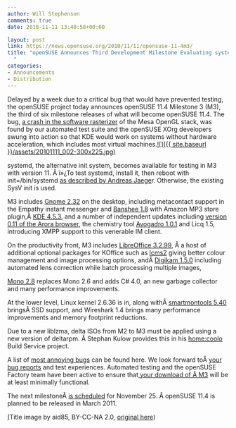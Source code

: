 ```yaml
---
author: Will Stephenson
comments: true
date: 2010-11-11 13:40:58+00:00

layout: post
link: https://news.opensuse.org/2010/11/11/opensuse-11-4m3/
title: "openSUSE Announces Third Development Milestone Evaluating systemd\
  "
categories:
- Announcements
- Distribution
---
```

Delayed by a week due to a critical bug that would have prevented testing, the openSUSE project today announces openSUSE 11.4 Milestone 3 (M3), the third of six milestone releases of what will become openSUSE 11.4. The bug, [a crash in the software rasterizer](https://bugzilla.novell.com/show_bug.cgi?id=641297) of the Mesa OpenGL stack, was found by our automated test suite and the openSUSE XOrg developers swung into action so that KDE would work on systems without hardware acceleration, which includes most virtual machines.[![]({{ site.baseurl }}/assets/20101111_002-300x225.jpg)](https://news.opensuse.org/2010/11/11/opensuse-11-4m3/20101111_002-2/)

systemd, the alternative init system, becomes available for testing in M3 with version 11. Â ï»¿To test systemd, install it, then reboot with init=/bin/systemd [as described by Andreas Jaege](http://lizards.opensuse.org/2010/10/08/systemd-and-osc2010/)r. Otherwise, the existing SysV init is used.

M3 includes [Gnome 2.32](http://library.gnome.org/misc/release-notes/2.32/) on the desktop, including metacontact support in the Empathy instant messenger and [Banshee 1.8](http://banshee.fm/download/archives/1-8-0/) with Amazon MP3 store plugin,Â [KDE 4.5.3](http://kde.org/announcements/announce-4.5.3.php), and a number of independent updates including [version 0.11 of the Arora browser](http://arorabrowser.blogspot.com/2010/09/arora-0110.html), the chemistry tool [Avogadro 1.0.1](http://avogadro.openmolecules.net/wiki/Avogadro_1.0.1) and Licq 1.5, introducing XMPP support to this venerable IM client.

On the productivity front, M3 includes [LibreOffice 3.2.99](http://www.documentfoundation.org/download/), Â a host of additional optional packages for KOffice such as [lcms2](http://www.littlecms.com/index.html) giving better colour management and image processing options, andÂ [Digikam 1.5.0](http://www.digikam.org/drupal/node/539) including automated lens correction while batch processing multiple images,

[Mono 2.8](http://www.mono-project.com/Release_Notes_Mono_2.8) replaces Mono 2.6 and adds C# 4.0, an new garbage collector and many performance improvements.

At the lower level, Linux kernel 2.6.36 is in, along withÂ [smartmontools 5.40](http://www.wireshark.org/docs/relnotes/wireshark-1.4.0.html) bringsÂ SSD support, and Wireshark 1.4 brings many performance improvements and memory footprint reductions.

Due to a new liblzma, delta ISOs from M2 to M3 must be applied using a new version of deltarpm. Â Stephan Kulow provides this in his [home:coolo](http://download.opensuse.org/repositories/home:/coolo/openSUSE_Factory/) Build Service project.

A list of [most annoying bugs](http://en.opensuse.org/openSUSE:Most_annoying_bugs_11.4_dev#openSUSE_11.4_Milestone_3_of_6) can be found here. We look forward toÂ [your bug reports](http://bugzilla.novell.com/enter_bug.cgi?product=openSUSE+11.4&format=guided) and test experiences. Automated testing and the openSUSE Factory team have been active to ensure that[ your download of Â M3](http://software.opensuse.org/developer) will be at least minimally functional.

The next milestoneÂ [is scheduled](http://www.suse.de/~coolo/opensuse_11.4/) for November 25. Â openSUSE 11.4 is planned to be released in March 2011.

[(](http://www.flickr.com/photos/aid85/418839001/)Title image by aid85, BY-CC-NA 2.0, [original here](http://www.flickr.com/photos/aid85/418839001/))		
